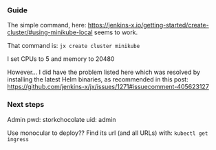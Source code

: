 ### Guide
The simple command, here: https://jenkins-x.io/getting-started/create-cluster/#using-minikube-local seems to work.

That command is: `jx create cluster minikube`

I set CPUs to 5 and memory to 20480

However... I did have the problem listed here which was resolved by installing the latest Helm binaries, as recommended
in this post: https://github.com/jenkins-x/jx/issues/1271#issuecomment-405623127

### Next steps
Admin pwd: storkchocolate
uid: admin

Use monocular to deploy?? Find its url (and all URLs) with: `kubectl get ingress
`